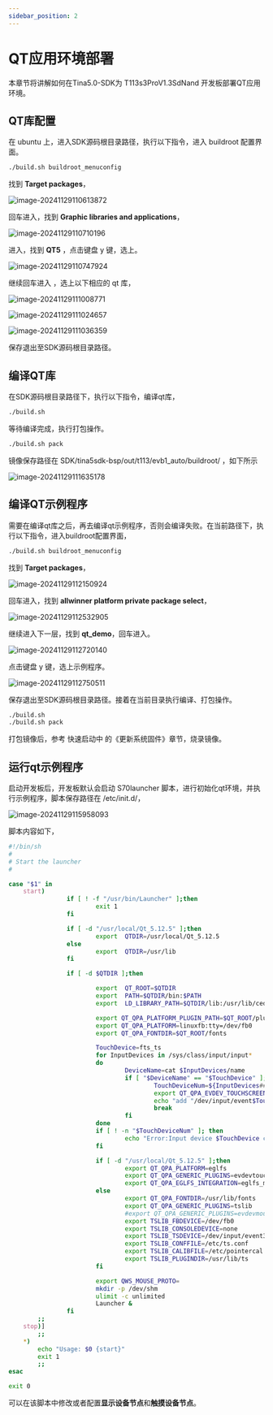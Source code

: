 ```yaml
---
sidebar_position: 2
---
```

# QT应用环境部署

本章节将讲解如何在Tina5.0-SDK为 T113s3ProV1.3SdNand 开发板部署QT应用环境。

## QT库配置

在 ubuntu 上，进入SDK源码根目录路径，执行以下指令，进入 buildroot 配置界面。

~~~bash
./build.sh buildroot_menuconfig
~~~

找到 **Target packages**，

![image-20241129110613872](images/image-20241129110613872.png)

回车进入，找到 **Graphic libraries and applications**，

![image-20241129110710196](images/image-20241129110710196.png)

进入，找到 **QT5** ，点击键盘 y 键，选上。

![image-20241129110747924](images/image-20241129110747924.png)

继续回车进入 ，选上以下相应的 qt 库，

![image-20241129111008771](images/image-20241129111008771.png)

![image-20241129111024657](images/image-20241129111024657.png)

![image-20241129111036359](images/image-20241129111036359.png)

保存退出至SDK源码根目录路径。

## 编译QT库

在SDK源码根目录路径下，执行以下指令，编译qt库，

~~~bash
./build.sh
~~~

等待编译完成，执行打包操作。

~~~bash
./build.sh pack
~~~

镜像保存路径在 SDK/tina5sdk-bsp/out/t113/evb1_auto/buildroot/ ，如下所示

![image-20241129111635178](images/image-20241129111635178.png)

## 编译QT示例程序

需要在编译qt库之后，再去编译qt示例程序，否则会编译失败。在当前路径下，执行以下指令，进入buildroot配置界面，

~~~bash
./build.sh buildroot_menuconfig
~~~

找到 **Target packages**，

![image-20241129112150924](images/image-20241129112150924.png)

回车进入，找到 **allwinner platform private package select**，

![image-20241129112532905](images/image-20241129112532905.png)

继续进入下一层，找到 **qt_demo**，回车进入。

![image-20241129112720140](images/image-20241129112720140.png)

点击键盘 y 键，选上示例程序。

![image-20241129112750511](images/image-20241129112750511.png)

保存退出至SDK源码根目录路径。接着在当前目录执行编译、打包操作。

~~~bash
./build.sh
./build.sh pack
~~~

打包镜像后，参考 快速启动中 的《更新系统固件》章节，烧录镜像。

## 运行qt示例程序

启动开发板后，开发板默认会启动 S70launcher 脚本，进行初始化qt环境，并执行示例程序，脚本保存路径在 /etc/init.d/，

![image-20241129115958093](images/image-20241129115958093.png)

脚本内容如下，

~~~bash
#!/bin/sh
#
# Start the launcher
#

case "$1" in
    start)
                if [ ! -f "/usr/bin/Launcher" ];then
                        exit 1
                fi

                if [ -d "/usr/local/Qt_5.12.5" ];then
                        export  QTDIR=/usr/local/Qt_5.12.5
                else
                        export  QTDIR=/usr/lib
                fi

                if [ -d $QTDIR ];then

                        export  QT_ROOT=$QTDIR
                        export  PATH=$QTDIR/bin:$PATH
                        export  LD_LIBRARY_PATH=$QTDIR/lib:/usr/lib/cedarx/:$LD_LIBRARY_PATH

                        export QT_QPA_PLATFORM_PLUGIN_PATH=$QT_ROOT/plugins
                        export QT_QPA_PLATFORM=linuxfb:tty=/dev/fb0
                        export QT_QPA_FONTDIR=$QT_ROOT/fonts

                        TouchDevice=fts_ts
                        for InputDevices in /sys/class/input/input*
                        do
                                DeviceName=cat $InputDevices/name
                                if [ "$DeviceName" == "$TouchDevice" ];then
                                        TouchDeviceNum=${InputDevices##*input}
                                        export QT_QPA_EVDEV_TOUCHSCREEN_PARAMETERS=/dev/input/event$TouchDeviceNum
                                        echo "add "/dev/input/event$TouchDeviceNum "to Qt Application."
                                        break
                                fi
                        done
                        if [ ! -n "$TouchDeviceNum" ]; then
                                echo "Error:Input device $TouchDevice can not be found,plz check it!"
                        fi

                        if [ -d "/usr/local/Qt_5.12.5" ];then
                                export QT_QPA_PLATFORM=eglfs
                                export QT_QPA_GENERIC_PLUGINS=evdevtouch
                                export QT_QPA_EGLFS_INTEGRATION=eglfs_mali
                        else
                                export QT_QPA_FONTDIR=/usr/lib/fonts
                                export QT_QPA_GENERIC_PLUGINS=tslib
                                #export QT_QPA_GENERIC_PLUGINS=evdevmouse:/dev/input/event4
                                export TSLIB_FBDEVICE=/dev/fb0
                                export TSLIB_CONSOLEDEVICE=none
                                export TSLIB_TSDEVICE=/dev/input/event3
                                export TSLIB_CONFFILE=/etc/ts.conf
                                export TSLIB_CALIBFILE=/etc/pointercal
                                export TSLIB_PLUGINDIR=/usr/lib/ts
                        fi

                        export QWS_MOUSE_PROTO=
                        mkdir -p /dev/shm
                        ulimit -c unlimited
                        Launcher &
                fi
        ;;
    stop)]
        ;;
    *)
        echo "Usage: $0 {start}"
        exit 1
        ;;
esac

exit 0
~~~

可以在该脚本中修改或者配置**显示设备节点**和**触摸设备节点**。

